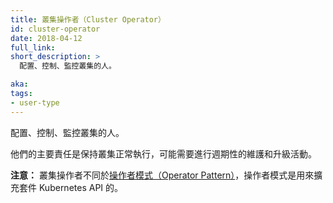 ```yaml
---
title: 叢集操作者（Cluster Operator）
id: cluster-operator
date: 2018-04-12
full_link: 
short_description: >
  配置、控制、監控叢集的人。

aka: 
tags:
- user-type
---
```


<!--
---
title: Cluster Operator
id: cluster-operator
date: 2018-04-12
full_link: 
short_description: >
  A person who configures, controls, and monitors clusters.

aka: 
tags:
- user-type
---
-->

<!--
 A person who configures, controls, and monitors clusters.
-->
 配置、控制、監控叢集的人。

<!--more--> 
<!--
Their primary responsibility is keeping a cluster up and running, which may involve periodic maintenance activities or upgrades.<br>

			
**NOTE:** Cluster operators are different from the [Operator pattern](https://www.openshift.com/learn/topics/operators) that extends the Kubernetes API.
-->

他們的主要責任是保持叢集正常執行，可能需要進行週期性的維護和升級活動。<br>

**注意：** 叢集操作者不同於[操作者模式（Operator Pattern）](https://www.openshift.com/learn/topics/operators)，操作者模式是用來擴充套件 Kubernetes API 的。

